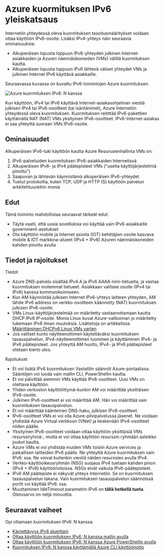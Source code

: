 <properties
    pageTitle="Yleistä Azure kuormituksen IPv6 | Microsoft Azure"
    description="Tietoja IPv6-tuki Azure ladata tasaustoiminto ja kuormituksen VMs."
    services="load-balancer"
    documentationCenter="na"
    authors="sdwheeler"
    manager="carmonm"
    editor=""
    keywords="IPv6: ta, azure kuormituksen, kahden pinon, julkiseen ip, alkuperäisen ipv6, mobile, iot"
/>
<tags
    ms.service="load-balancer"
    ms.devlang="na"
    ms.topic="article"
    ms.tgt_pltfrm="na"
    ms.workload="infrastructure-services"
    ms.date="09/14/2016"
    ms.author="sewhee"
/>

# <a name="overview-of-ipv6-for-azure-load-balancer"></a>Azure kuormituksen IPv6 yleiskatsaus

Internetiin yhteydessä oleva kuormituksen tasoitusmääritykset voidaan ottaa käyttöön IPv6-osoite. Lisäksi IPv4-yhteys näin seuraavia ominaisuuksia:

* Alkuperäisen lopusta loppuun IPv6-yhteyden julkinen Internet-asiakkaiden ja Azuren näennäiskoneiden (VMs) välillä kuormituksen kautta.
* Alkuperäisen lopusta loppuun IPv6 lähtevä väliset yhteydet VMs ja julkinen Internet IPv6 käyttävä asiakkaille.

Seuraavassa kuvassa on kuvattu IPv6-toimintojen Azure kuormituksen.

![Azure kuormituksen IPv6: N kanssa](./media/load-balancer-ipv6-overview/load-balancer-ipv6.png)

Kun käyttöön, IPv4 tai IPv6 käyttävä Internet-asiakasohjelman viestiä julkisen IPv4 tai IPv6-osoitteet (tai isäntänimet), Azure Internetiin yhteydessä oleva kuormituksen. Kuormituksen reitittää IPv6-pakettien käyttämällä NAT (NAT) VMs yksityinen IPv6-osoitteet. IPv6-Internet-asiakas ei saa yhteyttä suoraan VMs IPv6-osoite.

## <a name="features"></a>Ominaisuudet

Alkuperäisen IPv6-tuki käyttöön kautta Azure Resurssienhallinta VMs on:

1. IPv6-palveluiden kuormituksen IPv6-asiakkaiden Internetissä
2. Alkuperäisen IPv6- ja IPv4 päätepisteet VMs ("useita käyttöjärjestelmiä pinottu")
3. Saapuvan ja lähtevän käynnistämä alkuperäisen IPv6-yhteydet
4. Tuetut protokollia, kuten TCP, UDP ja HTTP (S) käyttöön palvelun arkkitehtuureihin monia

## <a name="benefits"></a>Edut

Tämä toiminto mahdollistaa seuraavat tärkeät edut:

* Täytä vaatii, että uusia sovelluksia voi käyttää vain IPv6-asiakkaille government-asetukset
* Ota käyttöön mobile ja Internet asioita (IOT) kehittäjien osoite kasvava mobile & IOT markkina-alueet (IPv4 + IPv6) Azuren näennäiskoneiden kahden pinottu avulla

## <a name="details-and-limitations"></a>Tiedot ja rajoitukset

Tiedot

* Azure DNS-palvelu sisältää IPv4 A ja IPv6 AAAA nimi-tietueita, ja vastaa kuormituksen molemmat tietueet. Asiakkaan valitsee osoite (IPv4 tai IPv6) kanssa kommunikoimiseen.
* Kun AM käynnistää julkisen Internet IPv6-yhteys laitteen yhteyden, AM lähde IPv6 address on verkko-osoitteen käännetty (NAT) kuormituksen julkisen IPv6-osoite.
* VMs Linux-käyttöjärjestelmää on määritetty vastaanottamaan kautta DHCP IPv6 IP-osoite. Monia Linux kuvat Azure-valikoiman jo määritetty tukemaan IPv6 ilman muutoksia. Lisätietoja on artikkelissa [Määrittäminen DHCPv6 Linux VMs varten](load-balancer-ipv6-for-linux.md)
* Jos valitset kunto näytteenottimen käytettäväksi kuormituksen tasauspalvelun, IPv4-näytteenottimen luominen ja käyttäminen IPv4- ja IPv6 päätepisteet. Jos yhteyttä AM huolto, IPv4- ja IPv6 päätepisteet otetaan kierto ulos.

Rajoitukset

* Et voi lisätä IPv6 kuormituksen Vastatilin säännöt Azure-portaalissa. Sääntöjen voi luoda vain mallin CLI, PowerShellin kautta.
* Et voi päivittää aiemmin VMs käyttää IPv6-osoitteet. Uusi VMs on otettava käyttöön.
* Yhden verkoston käyttöliittymä-kunkin AM voi määrittää yksittäisen IPv6-osoite.
* Julkinen IPv6-osoitteet ei voi määrittää AM. Hän voi määrittää vain kuormituksen tasauspalvelun.
* Et voi määrittää käänteinen DNS-haku, julkisen IPv6-osoitteet.
* IPv6-osoitteet VMs ei voi olla Azure-pilvipalvelussa jäsenet. Ne voidaan yhdistää Azure Virtual verkkoon (VNet) ja keskenään IPv4-osoitteet niiden päälle.
* Yksityinen IPv6-osoitteet voidaan ottaa käyttöön yksittäisiä VMs resurssiryhmä-, mutta ei voi ottaa käyttöön resurssin ryhmään asteikko joukot kautta.
* Azure VMs ei voi yhdistää muiden VMs toisiin Azure services ja paikallisen laitteiden IPv6 päälle. Ne yhteyttä Azure kuormituksen vain IPv6: ssa. Ne voivat kuitenkin viestiä näiden resurssien avulla IPv4.
* Verkko-käyttöoikeusryhmän (NSG) suojaus IPv4 tuetaan kahden pinon (IPv4 + IPv6) käyttöönotoissa. NSGs eivät vaikuta IPv6-päätepisteet.
* IPv6 AM päätepiste ei näkyvät yhteys Internetiin. Se on kuormituksen tasauspalvelun takana. Vain kuormituksen tasauspalvelun säännöissä portit voi käyttää IPv6: ssa.
* Muuttaminen IdleTimeout parametrin IPv6 on **tällä hetkellä tueta**. Oletusarvo on neljä minuuttia.

## <a name="next-steps"></a>Seuraavat vaiheet

Opi ottamaan kuormituksen IPv6: N kanssa.

* [Käytettävyys IPv6 alueittain](https://go.microsoft.com/fwlink/?linkid=828357)
* [Ottaa käyttöön kuormituksen IPv6: N kanssa mallin avulla](load-balancer-ipv6-internet-template.md)
* [Ottaa käyttöön kuormituksen IPv6: N kanssa Azure PowerShellin avulla](load-balancer-ipv6-internet-ps.md)
* [Kuormituksen IPv6: N kanssa käyttämällä Azure CLI käyttöönotto](load-balancer-ipv6-internet-cli.md)
